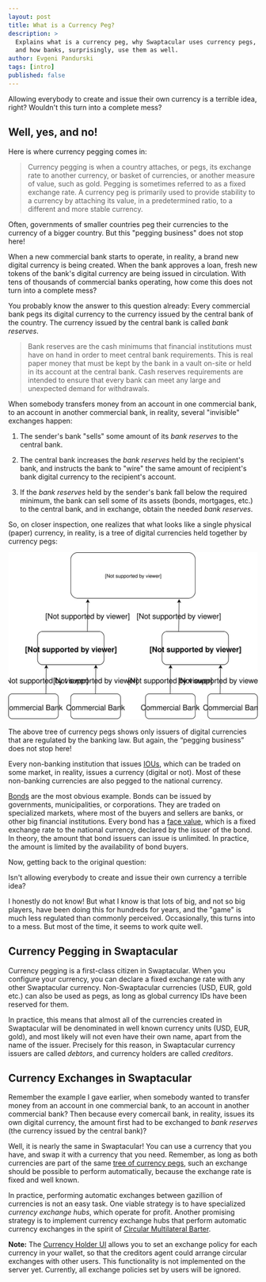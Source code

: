 ```yaml
---
layout: post
title: What is a Currency Peg?
description: >
  Explains what is a currency peg, why Swaptacular uses currency pegs,
  and how banks, surprisingly, use them as well.
author: Evgeni Pandurski
tags: [intro]
published: false
---
```


<div class="lead">
  Allowing everybody to create and issue their own currency is a
  terrible idea, right? Wouldn't this turn into a complete mess?
</div>

## Well, yes, and no!

Here is where currency pegging comes in:

<!--more-->

> Currency pegging is when a country attaches, or pegs, its exchange
> rate to another currency, or basket of currencies, or another
> measure of value, such as gold. Pegging is sometimes referred to as
> a fixed exchange rate. A currency peg is primarily used to provide
> stability to a currency by attaching its value, in a predetermined
> ratio, to a different and more stable currency.

Often, governments of smaller countries peg their currencies to the
currency of a bigger country. But this "pegging business" does not
stop here!

When a new commercial bank starts to operate, in reality, a brand new
digital currency is being created. When the bank approves a loan,
fresh new tokens of the bank's digital currency are being issued in
circulation. With tens of thousands of commercial banks operating, how
come this does not turn into a complete mess?

You probably know the answer to this question already: Every
commercial bank pegs its digital currency to the currency issued by
the central bank of the country. The currency issued by the central
bank is called *bank reserves*.

> Bank reserves are the cash minimums that financial institutions must
> have on hand in order to meet central bank requirements. This is
> real paper money that must be kept by the bank in a vault on-site or
> held in its account at the central bank. Cash reserves requirements
> are intended to ensure that every bank can meet any large and
> unexpected demand for withdrawals.

When somebody transfers money from an account in one commercial bank,
to an account in another commercial bank, in reality, several
"invisible" exchanges happen:

1. The sender's bank "sells" some amount of its *bank reserves* to the
   central bank.

2. The central bank increases the *bank reserves* held by the
   recipient's bank, and instructs the bank to "wire" the same amount
   of recipient's bank digital currency to the recipient's account.

3. If the *bank reserves* held by the sender's bank fall below the
   required minimum, the bank can sell some of its assets (bonds,
   mortgages, etc.) to the central bank, and in exchange, obtain the
   needed *bank reserves*.

So, on closer inspection, one realizes that what looks like a single
physical (paper) currency, in reality, is a tree of digital currencies
held together by currency pegs:

<div class="message" id="peg-tree">
  <img src="/images/bank-pegs-tree.svg" alt="A tree of currency pegs">
</div>

The above tree of currency pegs shows only issuers of digital
currencies that are regulated by the banking law. But again, the
“pegging business” does not stop here!

Every non-banking institution that issues
[IOUs](https://en.wikipedia.org/wiki/IOU), which can be traded on some
market, in reality, issues a currency (digital or not). Most of these
non-banking currencies are also pegged to the national currency.

[Bonds](https://en.wikipedia.org/wiki/Bond_(finance)) are the most
obvious example. Bonds can be issued by governments, municipalities,
or corporations. They are traded on specialized markets, where most of
the buyers and sellers are banks, or other big financial
institutions. Every bond has a [face
value](https://en.wikipedia.org/wiki/Face_value), which is a fixed
exchange rate to the national currency, declared by the issuer of the
bond. In theory, the amount that bond issuers can issue is
unlimited. In practice, the amount is limited by the availability of
bond buyers.

Now, getting back to the original question:

<div class="message">
  Isn't allowing everybody to create and issue their own currency a
  terrible idea?
</div>

I honestly do not know! But what I know is that lots of big, and not
so big players, have been doing this for hundreds for years, and the
"game" is much less regulated than commonly perceived. Occasionally,
this turns into to a mess. But most of the time, it seems to work
quite well.

## Currency Pegging in Swaptacular

Currency pegging is a first-class citizen in Swaptacular. When you
configure your currency, you can declare a fixed exchange rate with
any other Swaptacular currency. Non-Swaptacular currencies (USD, EUR,
gold etc.) can also be used as pegs, as long as global currency IDs
have been reserved for them.

In practice, this means that almost all of the currencies created in
Swaptacular will be denominated in well known currency units (USD,
EUR, gold), and most likely will not even have their own name, apart
from the name of the issuer. Precisely for this reason, in Swaptacular
currency issuers are called *debtors*, and currency holders are called
*creditors*.

## Currency Exchanges in Swaptacular

Remember the example I gave earlier, when somebody wanted to transfer
money from an account in one commercial bank, to an account in another
commercial bank? Then because every comercail bank, in reality, issues
its own digital currency, the amount first had to be exchanged to
*bank reserves* (the currency issued by the central bank)?

Well, it is nearly the same in Swaptacular! You can use a currency
that you have, and swap it with a currency that you need. Remember, as
long as both currencies are part of the same [tree of currency
pegs](#peg-tree), such an exchange should be possible to perform
automatically, because the exchange rate is fixed and well known.

In practice, performing automatic exchanges between gazillion of
currencies is not an easy task. One viable strategy is to have
specialized *currency exchange hubs*, which operate for
profit. Another promising strategy is to implement currency exchange
hubs that perform automatic currency exchanges in the spirit of
[Circular Multilateral
Barter](https://epandurski.github.io/swaptacular/cmb/cmb-general.pdf).

<div class="message">
  <b>Note:</b> The <a href="{{ site.app_demo.creditors_webapp}}">Currency
  Holder UI</a> allows you to set an exchange policy for each currency
  in your wallet, so that the creditors agent could arrange circular
  exchanges with other users. This functionality is not implemented on
  the server yet. Currently, all exchange policies set by users will
  be ignored.
</div>
